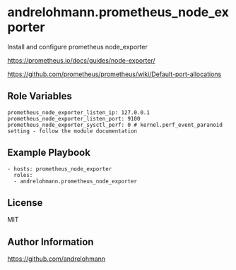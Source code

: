 andrelohmann.prometheus_node_exporter
=====================================

Install and configure prometheus node_exporter

https://prometheus.io/docs/guides/node-exporter/

https://github.com/prometheus/prometheus/wiki/Default-port-allocations

Role Variables
--------------

    prometheus_node_exporter_listen_ip: 127.0.0.1
    prometheus_node_exporter_listen_port: 9100
    prometheus_node_exporter_sysctl_perf: 0 # kernel.perf_event_paranoid setting - follow the module documentation

Example Playbook
----------------

    - hosts: prometheus_node_exporter
      roles:
      - andrelohmann.prometheus_node_exporter

License
-------

MIT

Author Information
------------------

https://github.com/andrelohmann
